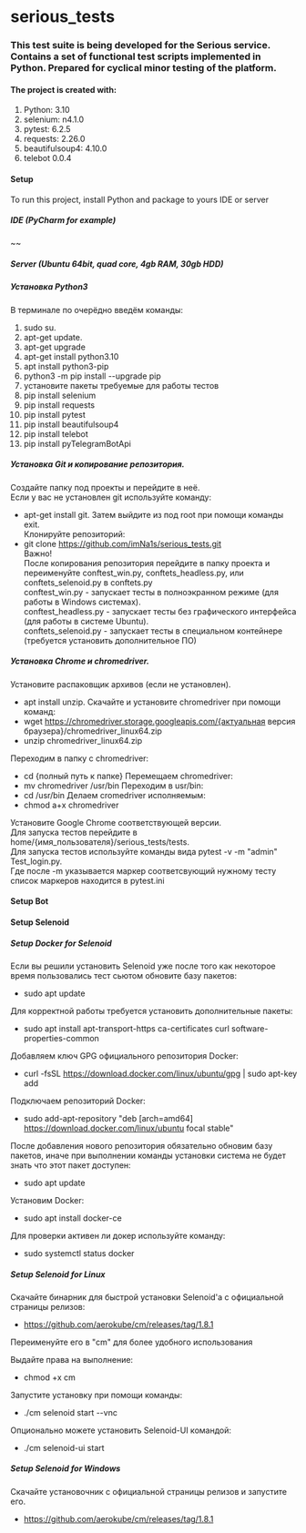 # serious_tests
### This test suite is being developed for the Serious service. Contains a set of functional test scripts implemented in Python. Prepared for cyclical minor testing of the platform. 
#### The project is created with:

1. Python: 3.10
2. selenium: n4.1.0
3. pytest: 6.2.5
4. requests: 2.26.0
5. beautifulsoup4: 4.10.0
6. telebot 0.0.4

#### Setup
To run this project, install Python and package to yours IDE or server

##### IDE (PyCharm for example)

~~

##### Server (Ubuntu 64bit, quad core, 4gb RAM, 30gb HDD)

##### Установка Python3

В терминале по очерёдно введём команды:
1. sudo su.
2. apt-get update.
3. apt-get upgrade
4. apt-get install python3.10
5. apt install python3-pip
6. python3 -m pip install --upgrade pip
7. установите пакеты требуемые для работы тестов
8. pip install selenium
9. pip install requests
10. pip install pytest
11. pip install beautifulsoup4
12. pip install telebot
13. pip install pyTelegramBotApi

##### Установка Git и копирование репозитория.
Создайте папку под проекты и перейдите в неё.  
Если у вас не установлен git используйте команду:  
- apt-get install git. 
Затем выйдите из под root при помощи команды exit.  
Клонируйте репозиторий:  
- git clone https://github.com/imNa1s/serious_tests.git  
Важно!  
После копирования репозитория перейдите в папку проекта и переименуйте conftest_win.py, conftets_headless.py, или conftets_selenoid.py в conftets.py  
conftest_win.py - запускает тесты в полноэкранном режиме (для работы в Windows системах).  
conftest_headless.py - запускает тесты без графического интерфейса (для работы в системе Ubuntu).  
conftets_selenoid.py - запускает тесты в специальном контейнере (требуется установить дополнительное ПО)

##### Установка Chrome и chromedriver.
Установите распаковщик архивов (если не установлен).
- apt install unzip.
Скачайте и установите chromedriver при помощи команд:
- wget https://chromedriver.storage.googleapis.com/{актуальная версия браузера}/chromedriver_linux64.zip
- unzip chromedriver_linux64.zip

Переходим в папку с chromedriver:
- cd {полный путь к папке}
Перемещаем chromedriver:
- mv chromedriver /usr/bin
Переходим в usr/bin:
- cd /usr/bin
Делаем cromedriver исполняемым:
- chmod a+x chromedriver


Установите Google Chrome соответствующей версии.  
Для запуска тестов перейдите в home/{имя_пользователя}/serious_tests/tests.  
Для запуска тестов используйте команды вида pytest -v -m "admin" Test_login.py.  
Где после -m указывается маркер соответсвующий нужному тесту список маркеров находится в pytest.ini


#### Setup Bot


#### Setup Selenoid

##### Setup Docker for Selenoid

Если вы решили установить Selenoid уже после того как некоторое время пользовались тест сьютом обновите базу пакетов:  
- sudo apt update  

Для корректной работы требуется установить дополнительные пакеты:  
- sudo apt install apt-transport-https ca-certificates curl software-properties-common  

Добавляем ключ GPG официального репозитория Docker:  
- curl -fsSL https://download.docker.com/linux/ubuntu/gpg | sudo apt-key add  

Подключаем репозиторий Docker:  
- sudo add-apt-repository "deb [arch=amd64] https://download.docker.com/linux/ubuntu focal stable"  

После добавления нового репозитория обязательно обновим базу пакетов, иначе при выполнении команды установки система не будет знать что этот пакет доступен:  
- sudo apt update  

Установим Docker:  
- sudo apt install docker-ce  

Для проверки активен ли докер используйте команду:  
- sudo systemctl status docker  

##### Setup Selenoid for Linux

Скачайте бинарник для быстрой установки Selenoid'а с официальной страницы релизов:  
- https://github.com/aerokube/cm/releases/tag/1.8.1  

Переименуйте его в "cm" для более удобного использования  

Выдайте права на выполнение:  
- chmod +x cm  

Запустите установку при помощи команды:  
- ./cm selenoid start --vnс  

Опционально можете установить Selenoid-UI командой:  
- ./cm selenoid-ui start  

##### Setup Selenoid for Windows

Скачайте установочник с официальной страницы релизов и запустите его.  
- https://github.com/aerokube/cm/releases/tag/1.8.1   
